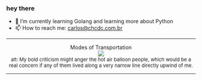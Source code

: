 ### hey there 

- :seedling: I’m currently learning Golang and learning more about Python
- :mailbox: How to reach me: carlos@chcdc.com.br


---


<!-- xkcd -->
<p align="center">Modes of Transportation</br><img src=https://imgs.xkcd.com/comics/modes_of_transportation.png></br><font size =2>alt: My bold criticism might anger the hot air balloon people, which would be a real concern if any of them lived along a very narrow line directly upwind of me.</br></font></p></table></p> 


<!-- xkcd -->
---
